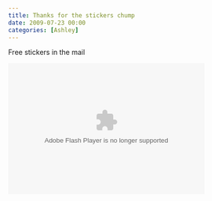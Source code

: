 ```yaml
---
title: Thanks for the stickers chump
date: 2009-07-23 00:00
categories: [Ashley]
---
```

<p> Free stickers in the mail</p>
<p> <embed height="267" width="400" pluginspage="http://www.macromedia.com/go/getflashplayer" flashvars="host=picasaweb.google.com&amp;hl=en_US&amp;feat=flashalbum&amp;RGB=0x000000&amp;feed=http%3A%2F%2Fpicasaweb.google.com%2Fdata%2Ffeed%2Fapi%2Fuser%2Fwyseguys%2Falbumid%2F5361870848710968785%3Falt%3Drss%26kind%3Dphoto%26authkey%3DGv1sRgCJiXkcGfq6zGcw%26hl%3Den_US" src="http://picasaweb.google.com/s/c/bin/slideshow.swf" type="application/x-shockwave-flash" />  </p>
